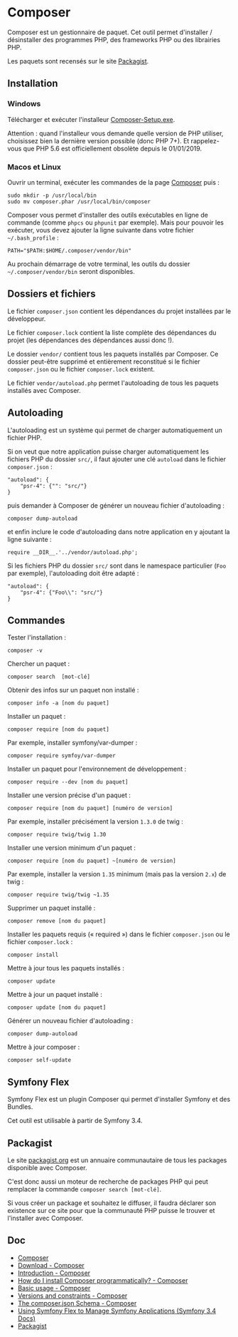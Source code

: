 # Composer

Composer est un gestionnaire de paquet. Cet outil permet d'installer / désinstaller des programmes PHP, des frameworks PHP ou des librairies PHP.

Les paquets sont recensés sur le site [Packagist](https://packagist.org/).

## Installation

### Windows

Télécharger et exécuter l'installeur [Composer-Setup.exe](https://getcomposer.org/Composer-Setup.exe).

Attention : quand l'installeur vous demande quelle version de PHP utiliser, choisissez bien la dernière version possible (donc PHP 7+).
Et rappelez-vous que PHP 5.6 est officiellement obsolète depuis le 01/01/2019.

### Macos et Linux

Ouvrir un terminal, exécuter les commandes de la page [Composer](https://getcomposer.org/download/) puis :

    sudo mkdir -p /usr/local/bin
    sudo mv composer.phar /usr/local/bin/composer

Composer vous permet d'installer des outils exécutables en ligne de commande (comme `phpcs` ou `phpunit` par exemple).
Mais pour pouvoir les exécuter, vous devez ajouter la ligne suivante dans votre fichier `~/.bash_profile` :

    PATH="$PATH:$HOME/.composer/vendor/bin"

Au prochain démarrage de votre terminal, les outils du dossier `~/.composer/vendor/bin` seront disponibles.

## Dossiers et fichiers

Le fichier `composer.json` contient les dépendances du projet installées par le développeur.

Le fichier `composer.lock` contient la liste complète des dépendances du projet (les dépendances des dépendances aussi donc !).

Le dossier `vendor/` contient tous les paquets installés par Composer. Ce dossier peut-être supprimé et entièrement reconstitué si le fichier `composer.json` ou  le fichier `composer.lock` existent.

Le fichier `vendor/autoload.php` permet l'autoloading de tous les paquets installés avec Composer.

## Autoloading

L'autoloading est un système qui permet de charger automatiquement un fichier PHP.

Si on veut que notre application puisse charger automatiquement les fichiers PHP du dossier `src/`, il faut ajouter une clé `autoload` dans le fichier `composer.json` :

    "autoload": {
        "psr-4": {"": "src/"}
    }

puis demander à Composer de générer un nouveau fichier d'autoloading :

    composer dump-autoload

et enfin inclure le code d'autoloading dans notre application en y ajoutant la ligne suivante :

    require __DIR__.'../vendor/autoload.php';

Si les fichiers PHP du dossier `src/` sont dans le namespace particulier (`Foo` par exemple), l'autoloading doit être adapté :

    "autoload": {
        "psr-4": {"Foo\\": "src/"}
    }

## Commandes

Tester l'installation :

    composer -v

Chercher un paquet :

    composer search  [mot-clé]

Obtenir des infos sur un paquet non installé :

    composer info -a [nom du paquet]

Installer un paquet :

    composer require [nom du paquet]

Par exemple, installer symfony/var-dumper :

    composer require symfoy/var-dumper

Installer un paquet pour l'environnement de développement :

    composer require --dev [nom du paquet]

Installer une version précise d'un paquet :

    composer require [nom du paquet] [numéro de version]

Par exemple, installer précisément la version `1.3.0` de twig :

    composer require twig/twig 1.30

Installer une version minimum d'un paquet :

    composer require [nom du paquet] ~[numéro de version]

Par exemple, installer la version `1.35` minimum (mais pas la version `2.x`) de twig :

    composer require twig/twig ~1.35

Supprimer un paquet installé :

    composer remove [nom du paquet]

Installer les paquets requis (« required ») dans le fichier `composer.json` ou  le fichier `composer.lock` :

    composer install

Mettre à jour tous les paquets installés :

    composer update

Mettre à jour un paquet installé :

    composer update [nom du paquet]

Générer un nouveau fichier d'autoloading :

    composer dump-autoload

Mettre à jour composer :

    composer self-update

## Symfony Flex

Symfony Flex est un plugin Composer qui permet d'installer Symfony et des Bundles.

Cet outil est utilisable à partir de Symfony 3.4.

## Packagist

Le site [packagist.org](https://packagist.org/) est un annuaire communautaire de tous les packages disponible avec Composer.

C'est donc aussi un moteur de recherche de packages PHP qui peut remplacer la commande `composer search [mot-clé]`.

Si vous créer un package et souhaitez le diffuser, il faudra déclarer son existence sur ce site pour que la communauté PHP puisse le trouver et l'installer avec Composer.

## Doc

- [Composer](https://getcomposer.org/)
- [Download - Composer](https://getcomposer.org/download/)
- [Introduction - Composer](https://getcomposer.org/doc/00-intro.md#globally)
- [How do I install Composer programmatically? - Composer](https://getcomposer.org/doc/faqs/how-to-install-composer-programmatically.md)
- [Basic usage - Composer](https://getcomposer.org/doc/01-basic-usage.md#autoloading)
- [Versions and constraints - Composer](https://getcomposer.org/doc/articles/versions.md)
- [The composer.json Schema - Composer](https://getcomposer.org/doc/04-schema.md#psr-4)
- [Using Symfony Flex to Manage Symfony Applications (Symfony 3.4 Docs)](https://symfony.com/doc/3.4/setup/flex.html)
- [Packagist](https://packagist.org/)

